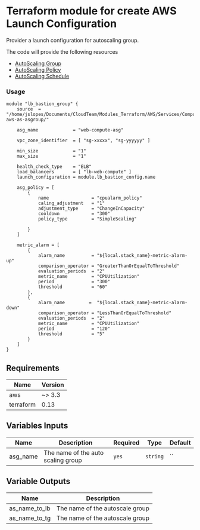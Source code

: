 # Terraform module for create AWS Launch Configuration
Provider a launch configuration for autoscaling group.

The code will provide the following resources
* [AutoScaling Group](https://registry.terraform.io/providers/hashicorp/aws/latest/docs/resources/autoscaling_group)
* [AutoScaling Policy](https://registry.terraform.io/providers/hashicorp/aws/latest/docs/resources/autoscaling_policy)
* [AutoScaling Schedule](https://registry.terraform.io/providers/hashicorp/aws/latest/docs/resources/autoscaling_schedule)

### Usage
```hcl
module "lb_bastion_group" {
    source  = "/home/jslopes/Documents/CloudTeam/Modules_Terraform/AWS/Services/Compute/AS/terraform-aws-as-asgroup/"

    asg_name             = "web-compute-asg"

    vpc_zone_identifier  = [ "sg-xxxxx", "sg-yyyyyy" ]

    min_size             = "1"
    max_size             = "1"

    health_check_type    = "ELB"
    load_balancers       = [ "lb-web-compute" ]
    launch_configuration = module.lb_bastion_config.name

    asg_policy = [
        {
            name                = "cpualarm_policy"
            caling_adjustment   = "1"
            adjustment_type     = "ChangeInCapacity"
            cooldown            = "300"
            policy_type         = "SimpleScaling"
            
        }
    ]

    metric_alarm = [
        {
            alarm_name          = "${local.stack_name}-metric-alarm-up"
            comparison_operator = "GreaterThanOrEqualToThreshold" 
            evaluation_periods  = "2"
            metric_name         = "CPUUtilization"
            period              = "300"
            threshold           = "60"
        },
        {
            alarm_name         =  "${local.stack_name}-metric-alarm-down"
            comparison_operator = "LessThanOrEqualToThreshold" 
            evaluation_periods  = "2"
            metric_name         = "CPUUtilization"
            period              = "120"
            threshold           = "5"
        }
    ]
}
```
## Requirements
| Name | Version |
| ---- | ------- |
| aws | ~> 3.3 |
| terraform | 0.13 |

<!-- BEGINNING OF PRE-COMMIT-TERRAFORM DOCS HOOK -->
## Variables Inputs
| Name | Description | Required | Type | Default |
| ---- | ----------- | -------- | ---- | ------- |
| asg_name | The name of the auto scaling group | `yes` | `string` | `` |


## Variable Outputs
<!-- END OF PRE-COMMIT-TERRAFORM DOCS HOOK -->
| Name | Description |
| ---- | ----------- |
| as_name_to_lb |  The name of the autoscale group |
| as_name_to_tg |  The name of the autoscale group |